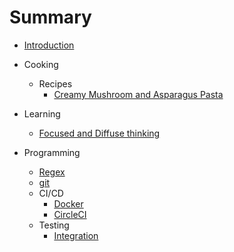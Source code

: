 # Summary

- [Introduction](README.md)

- Cooking
  - Recipes
    - [Creamy Mushroom and Asparagus Pasta](cooking/recipes/creamy-mushroom-asparagus-pasta.md)

- Learning
  - [Focused and Diffuse thinking](learning/focused-and-diffuse-thinking.md)

- Programming
  - [Regex](programming/regular-expressions.md)
  - [git](programming/git.md)
  - CI/CD
    - [Docker](programming/ci-cd/docker.md)
    - [CircleCI](programming/ci-cd/circleci.md)
  - Testing
    - [Integration](programming/testing/integration.md)

